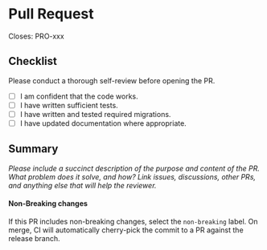 # Pull Request

Closes: PRO-xxx

## Checklist

Please conduct a thorough self-review before opening the PR.

- [ ] I am confident that the code works.
- [ ] I have written sufficient tests.
- [ ] I have written and tested required migrations.
- [ ] I have updated documentation where appropriate.

## Summary

*Please include a succinct description of the purpose and content of the PR. What problem does it solve, and how? Link issues, discussions, other PRs, and anything else that will help the reviewer.*

#### Non-Breaking changes

If this PR includes non-breaking changes, select the `non-breaking` label. On merge, CI will automatically cherry-pick the commit to a PR against the release branch.
